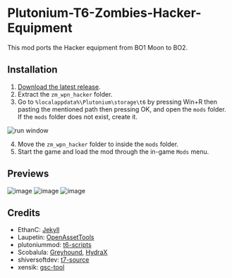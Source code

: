 # Plutonium-T6-Zombies-Hacker-Equipment
This mod ports the Hacker equipment from BO1 Moon to BO2.

## Installation
1. [Download the latest release](https://github.com/Hadi77KSA/Plutonium-T6-Zombies-Hacker-Equipment/releases/latest/download/t6-hacker-equipment-release.zip).
2. Extract the `zm_wpn_hacker` folder.
3. Go to `%localappdata%\Plutonium\storage\t6` by pressing Win+R then pasting the mentioned path then pressing OK, and open the `mods` folder. If the `mods` folder does not exist, create it.

![run window](https://github.com/user-attachments/assets/edbc54f8-f3b6-4e8e-b0bd-4b9635776aa1)

4. Move the `zm_wpn_hacker` folder to inside the `mods` folder.
5. Start the game and load the mod through the in-game `Mods` menu.

## Previews
![image](https://github.com/user-attachments/assets/c288c3d3-f3d4-4cc2-bd7f-4307ee77da06)
![image](https://github.com/user-attachments/assets/f3b9d95a-093d-4b31-9229-6f263ee3d8f2)
![image](https://github.com/user-attachments/assets/722f41ba-ae6b-4126-ad0a-8211c2b6e2ab)

## Credits
- EthanC: [Jekyll](https://github.com/EthanC/Jekyll)
- Laupetin: [OpenAssetTools](https://github.com/Laupetin/OpenAssetTools)
- plutoniummod: [t6-scripts](https://github.com/plutoniummod/t6-scripts)
- Scobalula: [Greyhound](https://github.com/Scobalula/Greyhound), [HydraX](https://github.com/Scobalula/HydraX)
- shiversoftdev: [t7-source](https://github.com/shiversoftdev/t7-source)
- xensik: [gsc-tool](https://github.com/xensik/gsc-tool)
